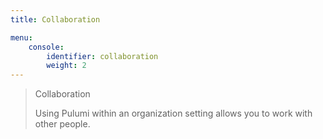 ```yaml
---
title: Collaboration

menu:
    console:
        identifier: collaboration
        weight: 2
---
```



> Collaboration
>
> Using Pulumi within an organization setting allows you to work with other people.
